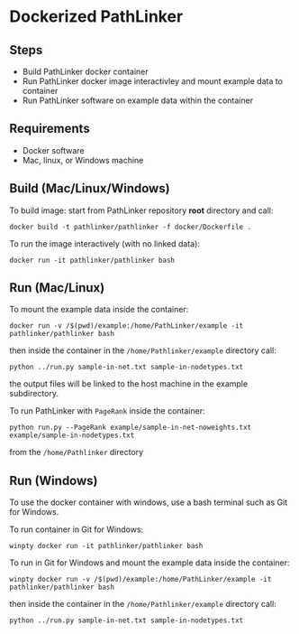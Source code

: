 # Dockerized PathLinker

## Steps
- Build PathLinker docker container
- Run PathLinker docker image interactivley and mount example data to container
- Run PathLinker software on example data within the container

## Requirements
- Docker software
- Mac, linux, or Windows machine 

## Build (Mac/Linux/Windows)

To build image: start from PathLinker repository __root__ directory and call:

`docker build -t pathlinker/pathlinker -f docker/Dockerfile .`

To run the image interactively (with no linked data):

`docker run -it pathlinker/pathlinker bash`

## Run (Mac/Linux)

To mount the example data inside the container:

`docker run -v /$(pwd)/example:/home/PathLinker/example -it pathlinker/pathlinker bash`

then inside the container in the `/home/Pathlinker/example` directory call:

`python ../run.py sample-in-net.txt sample-in-nodetypes.txt`

the output files will be linked to the host machine in the example subdirectory. 

To run PathLinker with `PageRank` inside the container:

`python run.py --PageRank example/sample-in-net-noweights.txt example/sample-in-nodetypes.txt`

from the `/home/Pathlinker` directory




## Run (Windows)

To use the docker container with windows, use a bash terminal such as Git for Windows.

To run container in Git for Windows:

`winpty docker run -it pathlinker/pathlinker bash`

To run in Git for Windows and mount the example data inside the container:

`winpty docker run -v /$(pwd)/example:/home/PathLinker/example -it pathlinker/pathlinker bash`

then inside the container in the `/home/Pathlinker/example` directory call:

`python ../run.py sample-in-net.txt sample-in-nodetypes.txt`



